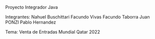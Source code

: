 Proyecto Integrador Java 


Integrantes: 
Nahuel Buschittari
Facundo Vivas
Facundo Taborra
Juan PONZI Pablo Hernandez



Tema: Venta de Entradas Mundial Qatar 2022
